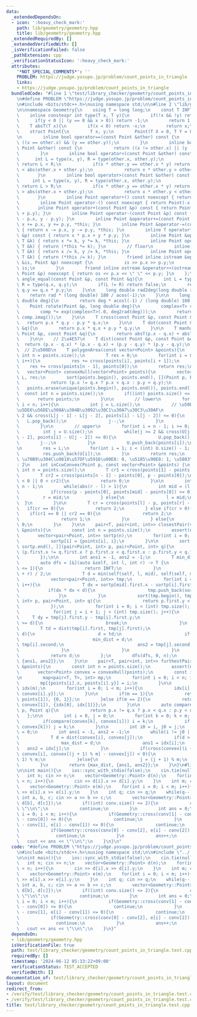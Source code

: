 ```yaml
---
data:
  _extendedDependsOn:
  - icon: ':heavy_check_mark:'
    path: lib/geometry/geometry.hpp
    title: lib/geometry/geometry.hpp
  _extendedRequiredBy: []
  _extendedVerifiedWith: []
  _isVerificationFailed: false
  _pathExtension: cpp
  _verificationStatusIcon: ':heavy_check_mark:'
  attributes:
    '*NOT_SPECIAL_COMMENTS*': ''
    PROBLEM: https://judge.yosupo.jp/problem/count_points_in_triangle
    links:
    - https://judge.yosupo.jp/problem/count_points_in_triangle
  bundledCode: "#line 1 \"test/library_checker/geometry/count_points_in_triangle.test.cpp\"\
    \n#define PROBLEM \"https://judge.yosupo.jp/problem/count_points_in_triangle\"\
    \n#include <bits/stdc++.h>\nusing namespace std;\n\n#line 2 \"lib/geometry/geometry.hpp\"\
    \n\nnamespace Geometry{\n    using T = long long;\n    const T INFT = 9e18;\n\
    \    inline constexpr int type(T x, T y){\n        if(!x && !y) return 0;\n  \
    \      if(y < 0 || (y == 0 && x > 0)) return -1;\n        return 1;\n    }\n\n\
    \    T absT(T x){\n        if(x < 0) return -x;\n        return x;\n    }\n\n\
    \    struct Point{\n        T x, y;\n        Point(T X = 0, T Y = 0) : x(X), y(Y){}\n\
    \n        inline bool operator==(const Point &other) const {\n            return\
    \ ((x == other.x) && (y == other.y));\n        }\n        inline bool operator!=(const\
    \ Point &other) const {\n            return ((x != other.x) || (y != other.y));\n\
    \        }\n        inline bool operator<(const Point &other) const {\n      \
    \      int L = type(x, y), R = type(other.x, other.y);\n            if(L != R)\
    \ return L < R;\n            if(x * other.y == other.x * y) return abs(x + y)\
    \ < abs(other.x + other.y);\n            return x * other.y > other.x * y;\n \
    \       }\n        inline bool operator>(const Point &other) const {\n       \
    \     int L = type(x, y), R = type(other.x, other.y);\n            if(L != R)\
    \ return L > R;\n            if(x * other.y == other.x * y) return abs(x + y)\
    \ > abs(other.x + other.y);\n            return x * other.y < other.x * y;\n \
    \       }\n        inline Point operator+() const noexcept { return *this; }\n\
    \        inline Point operator-() const noexcept { return Point(-x, -y); }\n \
    \       inline Point operator+(const Point &p) const { return Point(x + p.x, y\
    \ + p.y); }\n        inline Point operator-(const Point &p) const { return Point(x\
    \ - p.x, y - p.y); }\n        inline Point &operator+=(const Point &p) { return\
    \ x += p.x, y += p.y, *this; }\n        inline Point &operator-=(const Point &p)\
    \ { return x -= p.x, y -= p.y, *this; }\n        inline T operator*(const Point\
    \ &p) const { return x * p.x + y * p.y; }\n        inline Point &operator*=(const\
    \ T &k) { return x *= k, y *= k, *this; }\n        inline Point operator*(const\
    \ T &k) { return (*this *= k); }\n        // floor\n        inline Point &operator/=(const\
    \ T &k) { return x /= k, y /= k, *this; }\n        inline Point operator/(const\
    \ T &k) { return (*this /= k); }\n        friend inline istream &operator>>(istream\
    \ &is, Point &p) noexcept {\n            is >> p.x >> p.y;\n            return\
    \ is;\n        }\n        friend inline ostream &operator<<(ostream &os, const\
    \ Point &p) noexcept { return os << p.x << \" \" << p.y; }\n    };\n\n    bool\
    \ angle_equal(const Point &p, const Point &q){\n        int L = type(p.x, p.y),\
    \ R = type(q.x, q.y);\n        if(L != R) return false;\n        return p.x *\
    \ q.y == q.x * p.y;\n    }\n\n    long double rad2deg(long double rad){\n    \
    \    return rad * (long double) 180 / acos(-1);\n    }\n\n    long double deg2rad(long\
    \ double deg){\n        return deg * acosl(-1) / (long double) 180;\n    }\n\n\
    \    Point rotate(Point &p, long double deg){\n        complex<T> comp(p.x, p.y);\n\
    \        comp *= exp(complex<T>(.0, deg2rad(deg)));\n        return Point(comp.real(),\
    \ comp.imag());\n    }\n\n    T cross(const Point &p, const Point &q){\n     \
    \   return p.x * q.y - p.y * q.x;\n    }\n\n    T dot(const Point &p, const Point\
    \ &q){\n        return p.x * q.x + p.y * q.y;\n    }\n\n    T manhattanDist(const\
    \ Point &p, const Point &q){\n        return absT(p.x - q.x) + absT(p.y - q.y);\n\
    \    }\n\n    // 2\u4E57\n    T dist(const Point &p, const Point &q){\n      \
    \  return (p.x - q.x) * (p.x - q.x) + (p.y - q.y) * (p.y - q.y);\n    }\n\n  \
    \  // 2\u500D\n    T polygonArea(const vector<Point> &points){\n        const\
    \ int n = points.size();\n        T res = 0;\n        for(int i = 0; i < n - 1;\
    \ i++){\n            res += cross(points[i], points[i + 1]);\n        }\n    \
    \    res += cross(points[n - 1], points[0]);\n        return res;\n    }\n\n \
    \   vector<Point> convexHull(vector<Point> points){\n        vector<Point> U,\
    \ L, res;\n        sort(points.begin(), points.end(), [](Point p, Point q){\n\
    \            return (p.x != q.x ? p.x < q.x : p.y < q.y);\n        });\n     \
    \   points.erase(unique(points.begin(), points.end()), points.end());\n      \
    \  const int n = points.size();\n        if((int) points.size() <= 2){\n     \
    \       return points;\n        }\n\n        // lower\n        for(int i = 0;\
    \ i < n; i++){\n            int j = L.size();\n            // \u50BE\u304D\u3067\
    \u5DE6\u56DE\u308A\u304B\u3092\u30C1\u30A7\u30C3\u30AF\n            while(j >=\
    \ 2 && cross(L[j - 1] - L[j - 2], points[i] - L[j - 2]) <= 0){\n             \
    \   L.pop_back();\n                j--;\n            }\n            L.push_back(points[i]);\n\
    \        }\n\n        // upper\n        for(int i = n - 1; i >= 0; i--){\n   \
    \         int j = U.size();\n            while(j >= 2 && cross(U[j - 1] - U[j\
    \ - 2], points[i] - U[j - 2]) <= 0){\n                U.pop_back();\n        \
    \        j--;\n            }\n            U.push_back(points[i]);\n        }\n\
    \n        res = L;\n        for(int i = 1; i < (int) U.size() - 1; i++){\n   \
    \         res.push_back(U[i]);\n        }\n        return res;\n    }\n\n    //\
    \ \u70B9\u304C\u9818\u57DF\u5916\u90E8: 0, \u5185\u90E8: 1, \u5883\u754C\u4E0A\
    : 2\n    int inCcwConvex(Point p, const vector<Point> &points) {\n        const\
    \ int n = points.size();\n        T cr1 = cross(points[1] - points[0], p - points[0]);\n\
    \        T cr2 = cross(points[n - 1] - points[0], p - points[0]);\n        if(cr1\
    \ < 0 || 0 < cr2){\n            return 0;\n        }\n\n        int l = 1, r =\
    \ n - 1;\n        while(abs(r - l) > 1){\n            int mid = (l + r) / 2;\n\
    \            if(cross(p - points[0], points[mid] - points[0]) >= 0){\n       \
    \         r = mid;\n            } else{\n                l = mid;\n          \
    \  }\n        }\n\n        T cr = cross(points[l] - p, points[r] - p);\n     \
    \   if(cr == 0){\n            return 2;\n        } else if(cr > 0){\n        \
    \    if(cr1 == 0 || cr2 == 0){\n                return 2;\n            } else{\n\
    \                return 1;\n            }\n        } else{\n            return\
    \ 0;\n        }\n    }\n\n    pair<T, pair<int, int>> closestPair(vector<Point>\
    \ &points){\n        const int n = points.size();\n        assert(n >= 2);\n \
    \       vector<pair<Point, int>> sortp(n);\n        for(int i = 0; i < n; i++){\n\
    \            sortp[i] = {points[i], i};\n        }\n\n        sort(sortp.begin(),\
    \ sortp.end(), [](pair<Point, int> p, pair<Point, int> q){\n            return\
    \ (p.first.x != q.first.x ? p.first.x < q.first.x : p.first.y < q.first.y);\n\
    \        });\n\n        int ans1 = -1, ans2 = -1;\n        T min_dist = INFT;\n\
    \        auto dfs = [&](auto &self, int l, int r) -> T {\n            if(r - l\
    \ <= 1){\n                return INFT;\n            }\n            int mid = (l\
    \ + r) / 2;\n            T d = min(self(self, l, mid), self(self, mid, r));\n\
    \            vector<pair<Point, int>> tmp;\n            for(int i = l; i < r;\
    \ i++){\n                T dx = sortp[mid].first.x - sortp[i].first.x;\n     \
    \           if(dx * dx < d){\n                    tmp.push_back(sortp[i]);\n \
    \               }\n            }\n            sort(tmp.begin(), tmp.end(), [](pair<Point,\
    \ int> p, pair<Point, int> q){\n                return p.first.y < q.first.y;\n\
    \            });\n            for(int i = 0; i < (int) tmp.size(); i++){\n   \
    \             for(int j = i + 1; j < (int) tmp.size(); j++){\n               \
    \     T dy = tmp[j].first.y - tmp[i].first.y;\n                    if(dy * dy\
    \ >= d){\n                        break;\n                    }\n            \
    \        T td = dist(tmp[i].first, tmp[j].first);\n                    if(td <\
    \ d){\n                        d = td;\n                        if(d < min_dist){\n\
    \                            min_dist = d;\n                            ans1 =\
    \ tmp[i].second;\n                            ans2 = tmp[j].second;\n        \
    \                }\n                    }\n                }\n            }\n\
    \            return d;\n        };\n        dfs(dfs, 0, n);\n        return {min_dist,\
    \ {ans1, ans2}};\n    }\n\n    pair<T, pair<int, int>> furthestPair(vector<Point>\
    \ &points){\n        const int n = points.size();\n        assert(n >= 2);\n \
    \       vector<Point> convex = convexHull(points);\n        const int m = convex.size();\n\
    \n        map<pair<T, T>, int> mp;\n        for(int i = 0; i < n; i++){\n    \
    \        mp[{points[i].x, points[i].y}] = i;\n        }\n\n        vector<int>\
    \ idx(m);\n        for(int i = 0; i < m; i++){\n            idx[i] = mp[{convex[i].x,\
    \ convex[i].y}];\n        }\n\n        if(m == 1){\n            return {dist(points[0],\
    \ points[1]), {0, 1}};\n        }else if(m == 2){\n            return {dist(convex[0],\
    \ convex[1]), {idx[0], idx[1]}};\n        }\n\n        auto compare = [](Point\
    \ p, Point q){\n            return p.x != q.x ? p.x < q.x : p.y < q.y;\n     \
    \   };\n\n        int i = 0, j = 0;\n        for(int k = 0; k < m; k++){\n   \
    \         if(compare(convex[k], convex[i])) i = k;\n            if(compare(convex[j],\
    \ convex[k])) j = k;\n        }\n\n        int i0 = i, j0 = j;\n        T max_dist\
    \ = 0;\n        int ans1 = -1, ans2 = -1;\n        while(i != j0 || j != i0){\n\
    \            T d = dist(convex[i], convex[j]);\n            if(d > max_dist){\n\
    \                max_dist = d;\n                ans1 = idx[i];\n             \
    \   ans2 = idx[j];\n            }\n            if(cross(convex[(i + 1) % m] -\
    \ convex[i], convex[(j + 1) % m] - convex[j]) < 0){\n                i = (i +\
    \ 1) % m;\n            }else{\n                j = (j + 1) % m;\n            }\n\
    \        }\n        return {max_dist, {ans1, ans2}};\n    }\n}\n#line 6 \"test/library_checker/geometry/count_points_in_triangle.test.cpp\"\
    \n\nint main(){\n    ios::sync_with_stdio(false);\n    cin.tie(nullptr);\n\n \
    \   int n; cin >> n;\n    vector<Geometry::Point> d(n);\n    for(int i = 0; i\
    \ < n; i++){\n        cin >> d[i].x >> d[i].y;\n    }\n    int m; cin >> m;\n\
    \    vector<Geometry::Point> e(m);\n    for(int i = 0; i < m; i++){\n        cin\
    \ >> e[i].x >> e[i].y;\n    }\n    int q; cin >> q;\n    while(q--){\n       \
    \ int a, b, c; cin >> a >> b >> c;\n        vector<Geometry::Point> conv = Geometry::convexHull({d[a],\
    \ d[b], d[c]});\n        if((int) conv.size() <= 2){\n            cout << 0 <<\
    \ \"\\n\";\n            continue;\n        }\n        int ans = 0;\n        for(int\
    \ i = 0; i < m; i++){\n            if(Geometry::cross(conv[1] - conv[0], e[i]\
    \ - conv[0]) <= 0){\n                continue;\n            }\n            if(Geometry::cross(conv[2]\
    \ - conv[1], e[i] - conv[1]) <= 0){\n                continue;\n            }\n\
    \            if(Geometry::cross(conv[0] - conv[2], e[i] - conv[2]) <= 0){\n  \
    \              continue;\n            }\n            ans++;\n        }\n     \
    \   cout << ans << \"\\n\";\n    }\n}\n"
  code: "#define PROBLEM \"https://judge.yosupo.jp/problem/count_points_in_triangle\"\
    \n#include <bits/stdc++.h>\nusing namespace std;\n\n#include \"../../../lib/geometry/geometry.hpp\"\
    \n\nint main(){\n    ios::sync_with_stdio(false);\n    cin.tie(nullptr);\n\n \
    \   int n; cin >> n;\n    vector<Geometry::Point> d(n);\n    for(int i = 0; i\
    \ < n; i++){\n        cin >> d[i].x >> d[i].y;\n    }\n    int m; cin >> m;\n\
    \    vector<Geometry::Point> e(m);\n    for(int i = 0; i < m; i++){\n        cin\
    \ >> e[i].x >> e[i].y;\n    }\n    int q; cin >> q;\n    while(q--){\n       \
    \ int a, b, c; cin >> a >> b >> c;\n        vector<Geometry::Point> conv = Geometry::convexHull({d[a],\
    \ d[b], d[c]});\n        if((int) conv.size() <= 2){\n            cout << 0 <<\
    \ \"\\n\";\n            continue;\n        }\n        int ans = 0;\n        for(int\
    \ i = 0; i < m; i++){\n            if(Geometry::cross(conv[1] - conv[0], e[i]\
    \ - conv[0]) <= 0){\n                continue;\n            }\n            if(Geometry::cross(conv[2]\
    \ - conv[1], e[i] - conv[1]) <= 0){\n                continue;\n            }\n\
    \            if(Geometry::cross(conv[0] - conv[2], e[i] - conv[2]) <= 0){\n  \
    \              continue;\n            }\n            ans++;\n        }\n     \
    \   cout << ans << \"\\n\";\n    }\n}"
  dependsOn:
  - lib/geometry/geometry.hpp
  isVerificationFile: true
  path: test/library_checker/geometry/count_points_in_triangle.test.cpp
  requiredBy: []
  timestamp: '2024-06-12 05:33:22+09:00'
  verificationStatus: TEST_ACCEPTED
  verifiedWith: []
documentation_of: test/library_checker/geometry/count_points_in_triangle.test.cpp
layout: document
redirect_from:
- /verify/test/library_checker/geometry/count_points_in_triangle.test.cpp
- /verify/test/library_checker/geometry/count_points_in_triangle.test.cpp.html
title: test/library_checker/geometry/count_points_in_triangle.test.cpp
---
```

